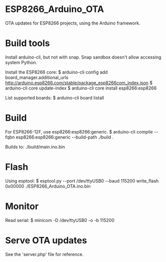 # ESP8266_Arduino_OTA

OTA updates for ESP8266 projects, using the Arduino framework.

# Build tools
Install arduino-cli, but not with snap.
Snap sandbox doesn't allow accessing system Python.

Install the ESP8266 core:
\$ arduino-cli config add board_manager.additional_urls \
    http://arduino.esp8266.com/stable/package_esp8266com_index.json
\$ arduino-cli core update-index
\$ arduino-cli core install esp8266:esp8266

List supported boards:
\$ arduino-cli board listall

# Build
For ESP8266-12F, use esp8266:esp8266:generic.
\$ arduino-cli compile --fqbn esp8266:esp8266:generic --build-path ./build .

Builds to:
./build/main.ino.bin

# Flash
Using esptool:
\$ esptool.py --port /dev/ttyUSB0 --baud 115200 write_flash 0x00000 ./ESP8266_Arduino_OTA.ino.bin

# Monitor
Read serial:
\$ minicom -D /dev/ttyUSB0 -o -b 115200

# Serve OTA updates
See the 'server.php' file for reference.
